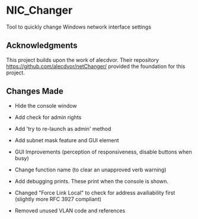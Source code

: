 # NIC_Changer
Tool to quickly change Windows network interface settings

## Acknowledgments
This project builds upon the work of alecdvor. Their repository https://github.com/alecdvor/netChanger/ provided the foundation for this project.

## Changes Made
- Hide the console window
- Add check for admin rights
- Add 'try to re-launch as admin' method
- Add subnet mask feature and GUI element
- GUI Improvements
(perception of responsiveness, disable buttons when busy)

- Change function name (to clear an unapproved verb warning)
- Add debugging prints.  These print when the console is shown.
- Changed "Force Link Local" to check for address availiability first
(slightly more RFC 3927 compliant)

- Removed unused VLAN code and references

